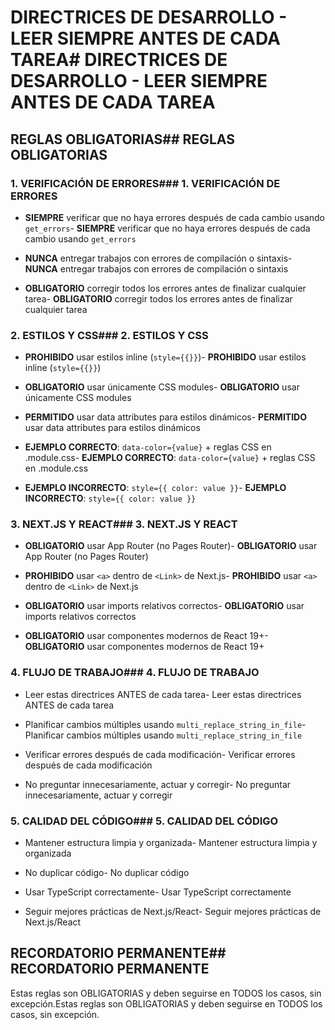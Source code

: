 # DIRECTRICES DE DESARROLLO - LEER SIEMPRE ANTES DE CADA TAREA# DIRECTRICES DE DESARROLLO - LEER SIEMPRE ANTES DE CADA TAREA



## REGLAS OBLIGATORIAS## REGLAS OBLIGATORIAS



### 1. VERIFICACIÓN DE ERRORES### 1. VERIFICACIÓN DE ERRORES

- **SIEMPRE** verificar que no haya errores después de cada cambio usando `get_errors`- **SIEMPRE** verificar que no haya errores después de cada cambio usando `get_errors`

- **NUNCA** entregar trabajos con errores de compilación o sintaxis- **NUNCA** entregar trabajos con errores de compilación o sintaxis

- **OBLIGATORIO** corregir todos los errores antes de finalizar cualquier tarea- **OBLIGATORIO** corregir todos los errores antes de finalizar cualquier tarea



### 2. ESTILOS Y CSS### 2. ESTILOS Y CSS

- **PROHIBIDO** usar estilos inline (`style={{}}`)- **PROHIBIDO** usar estilos inline (`style={{}}`)

- **OBLIGATORIO** usar únicamente CSS modules- **OBLIGATORIO** usar únicamente CSS modules

- **PERMITIDO** usar data attributes para estilos dinámicos- **PERMITIDO** usar data attributes para estilos dinámicos

- **EJEMPLO CORRECTO**: `data-color={value}` + reglas CSS en .module.css- **EJEMPLO CORRECTO**: `data-color={value}` + reglas CSS en .module.css

- **EJEMPLO INCORRECTO**: `style={{ color: value }}`- **EJEMPLO INCORRECTO**: `style={{ color: value }}`



### 3. NEXT.JS Y REACT### 3. NEXT.JS Y REACT

- **OBLIGATORIO** usar App Router (no Pages Router)- **OBLIGATORIO** usar App Router (no Pages Router)

- **PROHIBIDO** usar `<a>` dentro de `<Link>` de Next.js- **PROHIBIDO** usar `<a>` dentro de `<Link>` de Next.js

- **OBLIGATORIO** usar imports relativos correctos- **OBLIGATORIO** usar imports relativos correctos

- **OBLIGATORIO** usar componentes modernos de React 19+- **OBLIGATORIO** usar componentes modernos de React 19+



### 4. FLUJO DE TRABAJO### 4. FLUJO DE TRABAJO

- Leer estas directrices ANTES de cada tarea- Leer estas directrices ANTES de cada tarea

- Planificar cambios múltiples usando `multi_replace_string_in_file`- Planificar cambios múltiples usando `multi_replace_string_in_file`

- Verificar errores después de cada modificación- Verificar errores después de cada modificación

- No preguntar innecesariamente, actuar y corregir- No preguntar innecesariamente, actuar y corregir



### 5. CALIDAD DEL CÓDIGO### 5. CALIDAD DEL CÓDIGO

- Mantener estructura limpia y organizada- Mantener estructura limpia y organizada

- No duplicar código- No duplicar código

- Usar TypeScript correctamente- Usar TypeScript correctamente

- Seguir mejores prácticas de Next.js/React- Seguir mejores prácticas de Next.js/React



## RECORDATORIO PERMANENTE## RECORDATORIO PERMANENTE

Estas reglas son OBLIGATORIAS y deben seguirse en TODOS los casos, sin excepción.Estas reglas son OBLIGATORIAS y deben seguirse en TODOS los casos, sin excepción.